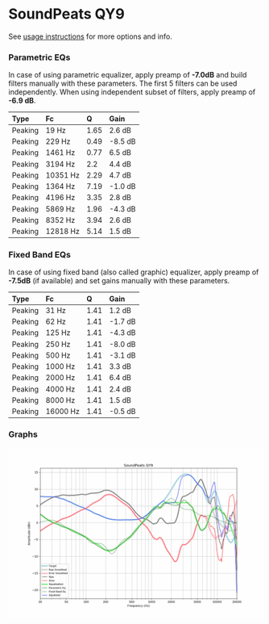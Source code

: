 # SoundPeats QY9
See [usage instructions](https://github.com/jaakkopasanen/AutoEq#usage) for more options and info.

### Parametric EQs
In case of using parametric equalizer, apply preamp of **-7.0dB** and build filters manually
with these parameters. The first 5 filters can be used independently.
When using independent subset of filters, apply preamp of **-6.9 dB**.

| Type    | Fc       |    Q | Gain    |
|:--------|:---------|:-----|:--------|
| Peaking | 19 Hz    | 1.65 | 2.6 dB  |
| Peaking | 229 Hz   | 0.49 | -8.5 dB |
| Peaking | 1461 Hz  | 0.77 | 6.5 dB  |
| Peaking | 3194 Hz  | 2.2  | 4.4 dB  |
| Peaking | 10351 Hz | 2.29 | 4.7 dB  |
| Peaking | 1364 Hz  | 7.19 | -1.0 dB |
| Peaking | 4196 Hz  | 3.35 | 2.8 dB  |
| Peaking | 5869 Hz  | 1.96 | -4.3 dB |
| Peaking | 8352 Hz  | 3.94 | 2.6 dB  |
| Peaking | 12818 Hz | 5.14 | 1.5 dB  |

### Fixed Band EQs
In case of using fixed band (also called graphic) equalizer, apply preamp of **-7.5dB**
(if available) and set gains manually with these parameters.

| Type    | Fc       |    Q | Gain    |
|:--------|:---------|:-----|:--------|
| Peaking | 31 Hz    | 1.41 | 1.2 dB  |
| Peaking | 62 Hz    | 1.41 | -1.7 dB |
| Peaking | 125 Hz   | 1.41 | -4.3 dB |
| Peaking | 250 Hz   | 1.41 | -8.0 dB |
| Peaking | 500 Hz   | 1.41 | -3.1 dB |
| Peaking | 1000 Hz  | 1.41 | 3.3 dB  |
| Peaking | 2000 Hz  | 1.41 | 6.4 dB  |
| Peaking | 4000 Hz  | 1.41 | 2.4 dB  |
| Peaking | 8000 Hz  | 1.41 | 1.5 dB  |
| Peaking | 16000 Hz | 1.41 | -0.5 dB |

### Graphs
![](./SoundPeats%20QY9.png)